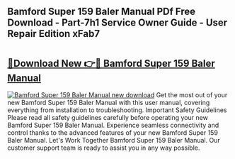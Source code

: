 ## Bamford Super 159 Baler Manual PDf Free Download - Part-7h1 Service Owner Guide - User Repair Edition xFab7

# <h2><a href="http://bc53003.oget.top/?id=Bamford+Super+159+Baler+Manual">🔗Download New 👉🔴 Bamford Super 159 Baler Manual</a></h2>

[![Bamford Super 159 Baler Manual new download](https://i.imgur.com/5g1atiW.png)](http://bc53003.oget.top/?id=Bamford+Super+159+Baler+Manual)
Get the most out of your new Bamford Super 159 Baler Manual with this user manual, covering everything from installation to troubleshooting. Important Safety Guidelines Please read all safety guidelines carefully before operating your new Bamford Super 159 Baler Manual. Experience seamless connectivity and control thanks to the advanced features of your new Bamford Super 159 Baler Manual. Let's Work Together Bamford Super 159 Baler Manual. Our customer support team is ready to assist you in any way possible.
